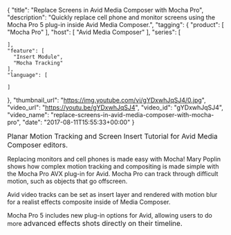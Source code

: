 {
  "title": "Replace Screens in Avid Media Composer with Mocha Pro",
  "description": "Quickly replace cell phone and monitor screens using the Mocha Pro 5 plug-in inside Avid Media Composer.",
  "tagging": {
    "product": [
      "Mocha Pro"
    ],
    "host": [
      "Avid Media Composer"
    ],
    "series": [

    ],
    "feature": [
      "Insert Module",
      "Mocha Tracking"
    ],
    "language": [

    ]
  },
  "thumbnail_url": "https://img.youtube.com/vi/gYDxwhJqSJ4/0.jpg",
  "video_url": "https://youtu.be/gYDxwhJqSJ4",
  "video_id": "gYDxwhJqSJ4",
  "video_name": "replace-screens-in-avid-media-composer-with-mocha-pro",
  "date": "2017-08-11T15:55:33+00:00"
}

<span style="font-size: 1rem;">Planar Motion Tracking and Screen Insert Tutorial for Avid Media Composer editors.</span>

Replacing monitors and cell phones is made easy with Mocha! Mary Poplin shows how complex motion tracking and compositing is made simple with the Mocha Pro AVX plug-in for Avid. Mocha Pro can track through difficult motion, such as objects that go offscreen.

Avid video tracks can be set as insert layer and rendered with motion blur for a realist effects composite inside of Media Composer.

Mocha Pro 5 includes new plug-in options for Avid, allowing users to do more <span style="font-size: 1rem;">advanced effects shots directly on their timeline.</span>
